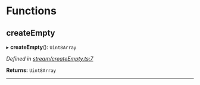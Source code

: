 

# Functions

<a id="createempty"></a>

##  createEmpty

▸ **createEmpty**(): `Uint8Array`

*Defined in [stream/createEmpty.ts:7](https://github.com/polkadot-js/common/blob/b15ae9e/packages/trie-codec/src/stream/createEmpty.ts#L7)*

**Returns:** `Uint8Array`

___

